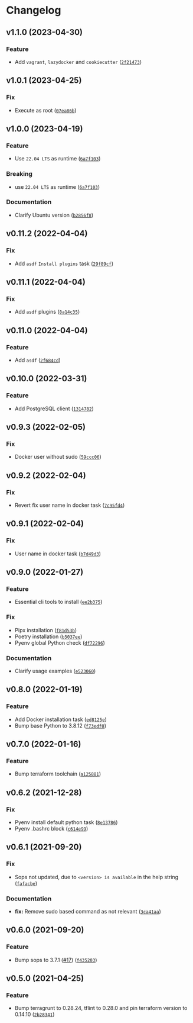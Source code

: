 # Changelog

<!--next-version-placeholder-->

## v1.1.0 (2023-04-30)
### Feature
* Add `vagrant`, `lazydocker` and `cookiecutter` ([`2f21473`](https://github.com/cachuperia/ansible-role-server-bootstrap/commit/2f21473d0bf9aa368d8cd5e6bca5aeea3da21eb0))

## v1.0.1 (2023-04-25)
### Fix
* Execute as root ([`07ea86b`](https://github.com/IaroslavR/ansible-role-server-bootstrap/commit/07ea86bcffdc9c35b63b355a5d3914897c8006a8))

## v1.0.0 (2023-04-19)
### Feature
* Use `22.04 LTS` as runtime ([`6a7f103`](https://github.com/IaroslavR/ansible-role-server-bootstrap/commit/6a7f103f51768922941d9d42c8091aa53c9a5003))

### Breaking
* use `22.04 LTS` as runtime ([`6a7f103`](https://github.com/IaroslavR/ansible-role-server-bootstrap/commit/6a7f103f51768922941d9d42c8091aa53c9a5003))

### Documentation
* Clarify Ubuntu version ([`b2856f8`](https://github.com/IaroslavR/ansible-role-server-bootstrap/commit/b2856f87153a47257dd9ff6a65dbe79587a307e6))

## v0.11.2 (2022-04-04)
### Fix
* Add `asdf` `Install plugins` task ([`29f89cf`](https://github.com/IaroslavR/ansible-role-server-bootstrap/commit/29f89cf6a513969fdafa1873b87748a0a93b65c0))

## v0.11.1 (2022-04-04)
### Fix
* Add `asdf` plugins ([`8a14c35`](https://github.com/IaroslavR/ansible-role-server-bootstrap/commit/8a14c354b8f5de2c6e6dba5d3a9600175c5e1d60))

## v0.11.0 (2022-04-04)
### Feature
* Add `asdf` ([`2f684cd`](https://github.com/IaroslavR/ansible-role-server-bootstrap/commit/2f684cde00b6caf3558a50e7e173b6e89bb18cd8))

## v0.10.0 (2022-03-31)
### Feature
* Add PostgreSQL client ([`1314782`](https://github.com/IaroslavR/ansible-role-server-bootstrap/commit/13147822be3038fcecf47af7d1556bbfef27bf31))

## v0.9.3 (2022-02-05)
### Fix
* Docker user without sudo ([`59ccc06`](https://github.com/IaroslavR/ansible-role-server-bootstrap/commit/59ccc063d6df508944e5599566eab095e33e1d59))

## v0.9.2 (2022-02-04)
### Fix
* Revert fix user name in docker task ([`7c95fd4`](https://github.com/IaroslavR/ansible-role-server-bootstrap/commit/7c95fd4d57a2a3dc6a1182e6b011197fd2f85d61))

## v0.9.1 (2022-02-04)
### Fix
* User name in docker task ([`b7d49d3`](https://github.com/IaroslavR/ansible-role-server-bootstrap/commit/b7d49d3bbc75b47f935888f47076d171d088570d))

## v0.9.0 (2022-01-27)
### Feature
* Essential cli tools to install ([`ee2b375`](https://github.com/IaroslavR/ansible-role-server-bootstrap/commit/ee2b375f3975e2013329250aea4d7e1cc5eea054))

### Fix
* Pipx installation ([`f81d53b`](https://github.com/IaroslavR/ansible-role-server-bootstrap/commit/f81d53b1ed77a85e0648381185b51ec537216572))
* Poetry installation ([`b5037ee`](https://github.com/IaroslavR/ansible-role-server-bootstrap/commit/b5037ee03186c8c2eafb772c414f403e76bbded0))
* Pyenv global Python check ([`df72296`](https://github.com/IaroslavR/ansible-role-server-bootstrap/commit/df72296847c1db2517e73373b317e8444f840878))

### Documentation
* Clarify usage examples ([`e523060`](https://github.com/IaroslavR/ansible-role-server-bootstrap/commit/e5230608af85b846b4c2815feaac425887f99be6))

## v0.8.0 (2022-01-19)
### Feature
* Add Docker installation task ([`ed8125e`](https://github.com/IaroslavR/ansible-role-server-bootstrap/commit/ed8125ee6af8b33d146f607d6c91b9373aeb3744))
* Bump base Python to 3.8.12 ([`f73edf0`](https://github.com/IaroslavR/ansible-role-server-bootstrap/commit/f73edf08684a060a9bf7dcbf791059b08c0e0d2e))

## v0.7.0 (2022-01-16)
### Feature
* Bump terraform toolchain ([`a125881`](https://github.com/IaroslavR/ansible-role-server-bootstrap/commit/a12588177d720090d0ba4d0e92bc2df54bee5247))

## v0.6.2 (2021-12-28)
### Fix
* Pyenv install default python task ([`8e13786`](https://github.com/IaroslavR/ansible-role-server-bootstrap/commit/8e137861b5291929544518dfa68b7c603682f340))
* Pyenv .bashrc block ([`c614e99`](https://github.com/IaroslavR/ansible-role-server-bootstrap/commit/c614e99118783c760c9a22da458333e7f141e1c6))

## v0.6.1 (2021-09-20)
### Fix
* Sops not updated, due to `<version> is available` in the help string ([`fafacbe`](https://github.com/IaroslavR/ansible-role-server-bootstrap/commit/fafacbe803776e8aaee93a8a5db560f27db2bdfe))

### Documentation
* **fix:** Remove sudo based command as not relevant ([`3ca41aa`](https://github.com/IaroslavR/ansible-role-server-bootstrap/commit/3ca41aa44693eff6bd3fbcf0f7bdb83a60b7cbc2))

## v0.6.0 (2021-09-20)
### Feature
* Bump sops to 3.7.1 ([#17](https://github.com/IaroslavR/ansible-role-server-bootstrap/issues/17)) ([`f435203`](https://github.com/IaroslavR/ansible-role-server-bootstrap/commit/f43520369f84ecb2ed8c09b038cbe0bb487cf6d5))

## v0.5.0 (2021-04-25)
### Feature
* Bump terragrunt to 0.28.24, tflint to 0.28.0 and pin terraform version to 0.14.10 ([`2b28341`](https://github.com/IaroslavR/ansible-role-server-bootstrap/commit/2b283411a9860adc0a55e28b5cbe5d6b2a20b185))
